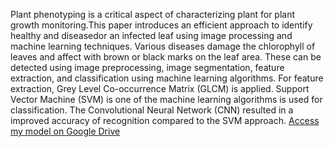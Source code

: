 Plant phenotyping is a critical aspect of characterizing plant for plant growth monitoring.This paper introduces an efficient approach to identify healthy and diseasedor an infected leaf using image processing and machine learning techniques. Various diseases damage the chlorophyll of leaves and affect with brown or black marks on the leaf area. These can be detected using image preprocessing, image segmentation, feature extraction, and classification using machine learning algorithms. For feature extraction, Grey Level Co-occurrence Matrix (GLCM) is applied. Support Vector Machine (SVM) is one of the machine learning algorithms is used for classification. The Convolutional Neural Network (CNN) resulted in a improved accuracy of recognition compared to the SVM approach.
[Access my model on Google Drive](https://drive.google.com/file/d/1Cj-MhJVYd_gsV7Df7e5Z2Y3JffYfUCzD/view?usp=drivesdk)
